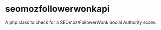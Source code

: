 seomozfollowerwonkapi
=====================

A php class to check for a SEOmoz/FollowerWonk Social Authority score.
